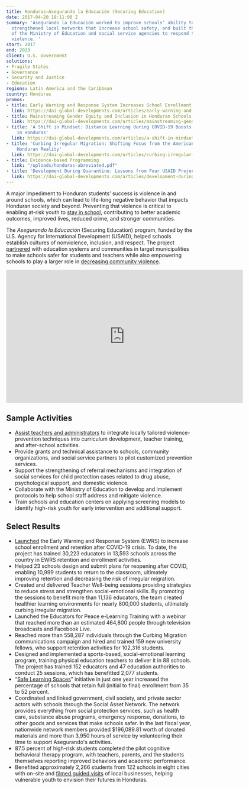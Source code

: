 ```yaml
---
title: Honduras—Asegurando la Educación (Securing Education)
date: 2017-04-20 18:11:00 Z
summary: 'Asegurando la Educación worked to improve schools’ ability to prevent violence,
  strengthened local networks that increase school safety, and built the capacity
  of the Ministry of Education and social service agencies to respond to school-based
  violence. '
start: 2017
end: 2023
client: U.S. Government
solutions:
- Fragile States
- Governance
- Security and Justice
- Education
regions: Latin America and the Caribbean
country: Honduras
promos:
- title: Early Warning and Response System Increases School Enrollment and Retention
  link: https://dai-global-developments.com/articles/early-warning-and-response-system-increases-school-enrollment-and-retention
- title: Mainstreaming Gender Equity and Inclusion in Honduran Schools
  link: https://dai-global-developments.com/articles/mainstreaming-gender-equity-and-inclusion-in-honduran-schools
- title: 'A Shift in Mindset: Distance Learning during COVID-19 Boosts Participation
    in Honduras'
  link: https://dai-global-developments.com/articles/a-shift-in-mindset-distance-learning-during-covid-19-boosts-participation-in-honduras
- title: 'Curbing Irregular Migration: Shifting Focus from the American Dream to the
    Honduran Reality'
  link: https://dai-global-developments.com/articles/curbing-irregular-migration-shifting-focus-from-the-american-dream-to-the-honduran-reality
- title: Evidence-based Programming
  link: "/uploads/honduras-abreviated.pdf"
- title: 'Development During Quarantine: Lessons from Four USAID Projects'
  link: https://dai-global-developments.com/articles/development-during-quarantine-lessons-from-four-usaid-projects
---
```


A major impediment to Honduran students’ success is violence in and around schools, which can lead to life-long negative behavior that impacts Honduran society and beyond. Preventing that violence is critical to enabling at-risk youth to [stay in school](https://dai-global-developments.com/articles/safe-learning-spaces-in-honduras-curb-undocumented-migration), contributing to better academic outcomes, improved lives, reduced crime, and stronger communities.

The *Asegurando la Educación* (Securing Education) program, funded by the U.S. Agency for International Development (USAID), helped schools establish cultures of nonviolence, inclusion, and respect. The project [partnered]((https://eccnetwork.net/peer-violence-bullying/)) with education systems and communities in target municipalities to make schools safer for students and teachers while also empowering schools to play a larger role in [decreasing community violence](https://www.baselgovernance.org/blog/el-salvadors-rule-law-election-deserves-our-support-heres-how).

<iframe src="https://player.vimeo.com/video/340415699" width="640" height="360" frameborder="0" allow="autoplay; fullscreen" allowfullscreen></iframe>

## Sample Activities

* [Assist teachers and administrators](http://dai-global-developments.com/articles/baseline-study-prompts-school-officials-to-counter-violence-in-honduras/) to integrate locally tailored violence-prevention techniques into curriculum development, teacher training, and after-school activities.
* Provide grants and technical assistance to schools, community organizations, and social service partners to pilot customized prevention services.
* Support the strengthening of referral mechanisms and integration of social services for child protection cases related to drug abuse, psychological support, and domestic violence.
* Collaborate with the Ministry of Education to develop and implement protocols to help school staff address and mitigate violence.
* Train schools and education centers on applying screening models to identify high-risk youth for early intervention and additional support.

## Select Results

* [Launched](https://dai-global-developments.com/articles/early-warning-and-response-system-increases-school-enrollment-and-retention) the Early Warning and Response System (EWRS) to increase school enrollment and retention after COVID-19 crisis. To date, the project has trained 30,223 educators in 13,593 schools across the country in EWRS retention and enrollment activities.
* Helped 23 schools design and submit plans for reopening after COVID, enabling 10,999 students to return to the classroom, ultimately improving retention and decreasing the risk of irregular migration.
* Created and delivered Teacher Well-being sessions providing strategies to reduce stress and strengthen social-emotional skills. By promoting the sessions to benefit more than 11,136 educators, the team created healthier learning environments for nearly 800,000 students, ultimately curbing irregular migration.
* Launched the Educators for Peace e-Learning Training with a webinar that reached more than an estimated 464,800 people through television broadcasts and Facebook Live.
* Reached more than 558,287 individuals through the Curbing Migration communications campaign and hired and trained 159 new university fellows, who support retention activities for 102,316 students.
* Designed and implemented a sports-based, social-emotional learning program, training physical education teachers to deliver it in 88 schools. The project has trained 152 educators and 47 education authorities to conduct 25 sessions, which has benefitted 2,077 students.
* “[Safe Learning Spaces](https://dai-global-developments.com/articles/safe-learning-spaces-in-honduras-curb-undocumented-migration)” initiative in just one year increased the percentage of schools that retain full (initial to final) enrollment from 35 to 52 percent.
* Coordinated and linked government, civil society, and private sector actors with schools through the Social Asset Network. The network provides everything from social protection services, such as health care, substance abuse programs, emergency response, donations, to other goods and services that make schools safer. In the last fiscal year, nationwide network members provided $196,089.81 worth of donated materials and more than 3,950 hours of service by volunteering their time to support Asegurando's activities.
* 87.5 percent of high-risk students completed the pilot cognitive behavioral therapy program, with teachers, parents, and the students themselves reporting improved behaviors and academic performance.
* Benefited approximately 2,266 students from 122 schools in eight cities with on-site and [filmed guided visits](https://www.youtube.com/playlist?list=PLUkTqAE0ApJWCEn1qTjeP08HunMQSl-e0) of local businesses, helping vulnerable youth to envision their futures in Honduras.
